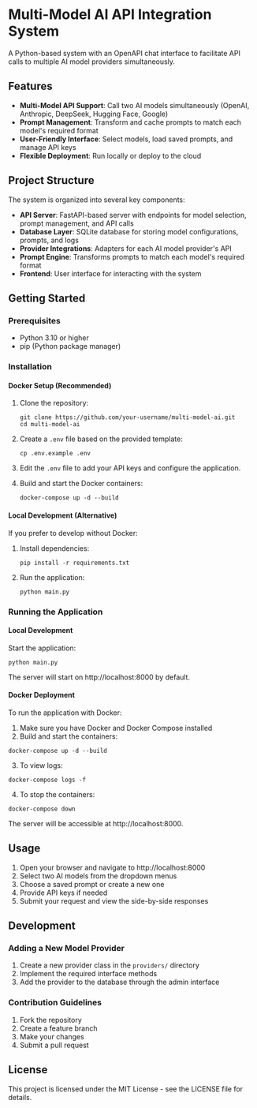 # Multi-Model AI API Integration System

A Python-based system with an OpenAPI chat interface to facilitate API calls to multiple AI model providers simultaneously.

## Features

- **Multi-Model API Support**: Call two AI models simultaneously (OpenAI, Anthropic, DeepSeek, Hugging Face, Google)
- **Prompt Management**: Transform and cache prompts to match each model's required format
- **User-Friendly Interface**: Select models, load saved prompts, and manage API keys
- **Flexible Deployment**: Run locally or deploy to the cloud

## Project Structure

The system is organized into several key components:

- **API Server**: FastAPI-based server with endpoints for model selection, prompt management, and API calls
- **Database Layer**: SQLite database for storing model configurations, prompts, and logs
- **Provider Integrations**: Adapters for each AI model provider's API
- **Prompt Engine**: Transforms prompts to match each model's required format
- **Frontend**: User interface for interacting with the system

## Getting Started

### Prerequisites

- Python 3.10 or higher
- pip (Python package manager)

### Installation

#### Docker Setup (Recommended)
1. Clone the repository:
   ```
   git clone https://github.com/your-username/multi-model-ai.git
   cd multi-model-ai
   ```

2. Create a `.env` file based on the provided template:
   ```
   cp .env.example .env
   ```

3. Edit the `.env` file to add your API keys and configure the application.

4. Build and start the Docker containers:
   ```
   docker-compose up -d --build
   ```

#### Local Development (Alternative)
If you prefer to develop without Docker:
1. Install dependencies:
   ```
   pip install -r requirements.txt
   ```

2. Run the application:
   ```
   python main.py
   ```

### Running the Application

#### Local Development
Start the application:
```
python main.py
```

The server will start on http://localhost:8000 by default.

#### Docker Deployment
To run the application with Docker:

1. Make sure you have Docker and Docker Compose installed
2. Build and start the containers:
```
docker-compose up -d --build
```
3. To view logs:
```
docker-compose logs -f
```
4. To stop the containers:
```
docker-compose down
```

The server will be accessible at http://localhost:8000.

## Usage

1. Open your browser and navigate to http://localhost:8000
2. Select two AI models from the dropdown menus
3. Choose a saved prompt or create a new one
4. Provide API keys if needed
5. Submit your request and view the side-by-side responses

## Development

### Adding a New Model Provider

1. Create a new provider class in the `providers/` directory
2. Implement the required interface methods
3. Add the provider to the database through the admin interface

### Contribution Guidelines

1. Fork the repository
2. Create a feature branch
3. Make your changes
4. Submit a pull request

## License

This project is licensed under the MIT License - see the LICENSE file for details.